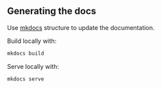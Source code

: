 Generating the docs
----------

Use [mkdocs](http://www.mkdocs.org/) structure to update the documentation. 

Build locally with:

```bash
mkdocs build
```

Serve locally with:

```bash
mkdocs serve
```